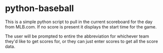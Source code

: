 python-baseball
===============

This is a simple python script to pull in the current scoreboard for the day from MLB.com. If no score is present it displays the start time for the game.

The user will be prompted to entire the abbreviation for whichever team they'd like to get scores for, or they can just enter scores to get all the score data.
